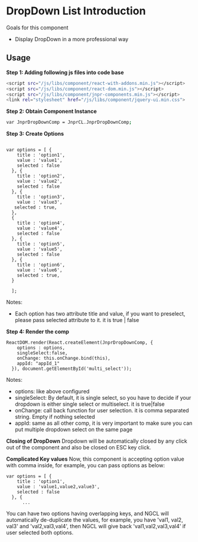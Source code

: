 # DropDown List Introduction
Goals for this component

- Display DropDown in a more professional way

## Usage


**Step 1: Adding following js files into code base**
```sh
<script src="/js/libs/component/react-with-addons.min.js"></script>
<script src="/js/libs/component/react-dom.min.js"></script>
<script src="/js/libs/component/jnpr-components.min.js"></script>
<link rel="stylesheet" href="/js/libs/component/jquery-ui.min.css">
```
**Step 2: Obtain Component Instance**
```sh
var JnprDropDownComp = JnprCL.JnprDropDownComp;
```

**Step 3: Create Options**
```

var options = [ {
    title : 'option1',
    value : 'value1',
    selected : false
  }, {
    title : 'option2',
    value : 'value2',
    selected : false
  }, {
    title : 'option3',
    value : 'value3',
   selected : true,
  },
  {
    title : 'option4',
    value : 'value4',
    selected : false
  }, {
    title : 'option5',
    value : 'value5',
    selected : false
  }, {
    title : 'option6',
    value : 'value6',
    selected : true,
  }

  ];

```
Notes:

- Each option has two attribute title and value, if you want to preselect, please pass selected attribute to it. it is true | false

**Step 4: Render the comp**

```
ReactDOM.render(React.createElement(JnprDropDownComp, {
    options : options,
    singleSelect:false,
    onChange: this.onChange.bind(this),
    appId: "appId_1"
  }), document.getElementById('multi_select'));
```

Notes:

- options: like above configured
- singleSelect: By default, it is single select, so you have to decide if your dropdown is either single select or multiselect. it is true|false
- onChange: call back function for user selection. it is comma separated string. Empty if nothing selected
- appId: same as all other comp, it is very important to make sure you can put multiple dropdown select on the same page

**Closing of DropDown**
Dropdown will be automatically closed by any click out of the component and also be closed on ESC key click.

**Complicated Key values**
Now, this component is accepting option value with comma inside, for example, you can pass options as below:

```
var options = [ {
    title : 'option1',
    value : 'value1,value2,value3',
    selected : false
  }, {
      ...
```

You can have two options having overlapping keys, and NGCL will automatically de-duplicate the values, for example, you have 'val1, val2, val3' and 'val2,val3,val4', then NGCL will give back 'val1,val2,val3,val4' if user selected both options.
